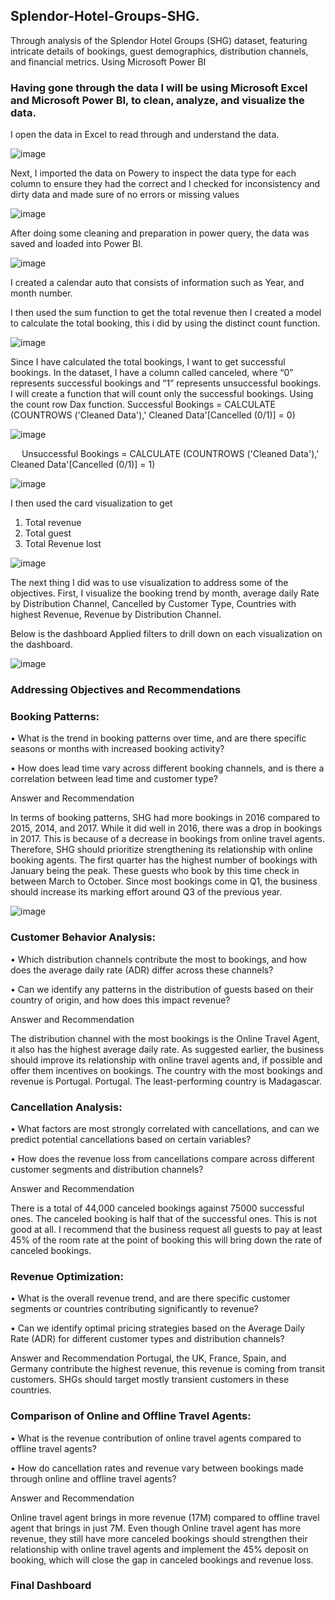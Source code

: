 ## Splendor-Hotel-Groups-SHG.

Through analysis of  the Splendor Hotel Groups (SHG) dataset, featuring intricate details of bookings, guest demographics, distribution channels, and financial metrics.
Using Microsoft Power BI

### Having gone through the data I will be using Microsoft Excel and Microsoft Power BI, to clean, analyze, and visualize the data.

I open the data in Excel to read through and understand the data.

![image](https://github.com/Jawah1/Splendor-Hotel-Groups-SHG-/assets/131864852/67b6ee96-1f6e-4855-8dec-4d2236e392dd)

Next, I imported the data on Powery to inspect the data type for each column to ensure they had the correct and I checked for inconsistency and dirty data and made sure of no errors or missing values

![image](https://github.com/Jawah1/Splendor-Hotel-Groups-SHG-/assets/131864852/e96f5c93-7349-461b-b5a0-0f979d538f23)

After doing some cleaning and preparation in power query, the data was saved and loaded into Power BI.

![image](https://github.com/Jawah1/Splendor-Hotel-Groups-SHG-/assets/131864852/c664b6d0-c54f-4a0a-b864-35933b053c3d)

 I created a calendar auto that consists of information such as Year, and month number.


I then used the sum function to get the total revenue then I created a model to calculate the total booking, this i did by using the distinct count function. 

![image](https://github.com/Jawah1/Splendor-Hotel-Groups-SHG-/assets/131864852/9e0e5efc-4f20-4dc3-914d-d03f5d6b908b)



Since I have calculated the total bookings, I want to get successful bookings. In the dataset, I have a column called canceled, where “0” represents successful bookings and “1” represents unsuccessful bookings. I will create a function that will count only the successful bookings. Using the count row Dax function.
Successful Bookings = CALCULATE (COUNTROWS ('Cleaned Data'),' Cleaned Data'[Cancelled (0/1)] = 0)

![image](https://github.com/Jawah1/Splendor-Hotel-Groups-SHG-/assets/131864852/bd3a8f4f-304f-4df7-91e1-9e686f8713c7)

 
Unsuccessful Bookings = CALCULATE (COUNTROWS ('Cleaned Data'),' Cleaned Data'[Cancelled (0/1)] = 1)

![image](https://github.com/Jawah1/Splendor-Hotel-Groups-SHG-/assets/131864852/a2f23644-d3e5-4309-946d-ec17b747ab45)

 
I then used the card visualization to get

1.	Total revenue
2.	Total guest
3.	Total Revenue lost

 ![image](https://github.com/Jawah1/Splendor-Hotel-Groups-SHG-/assets/131864852/21f7cc94-4b13-4b04-946f-c7ab948936f8)

 
The next thing I did was to use visualization to address some of the objectives.
First, I visualize the booking trend by month, average daily Rate by Distribution Channel, Cancelled by Customer Type, Countries with highest Revenue, Revenue by Distribution Channel.

Below is the dashboard Applied filters to drill down on each visualization on the dashboard.

![image](https://github.com/Jawah1/Splendor-Hotel-Groups-SHG-/assets/131864852/994a852e-ed56-44e7-80b4-574a75c37b15)

 

### Addressing Objectives and Recommendations

### Booking Patterns:

•	What is the trend in booking patterns over time, and are there specific seasons or months with increased booking activity?

•	How does lead time vary across different booking channels, and is there a correlation between lead time and customer type?

Answer and Recommendation

In terms of booking patterns, SHG had more bookings in 2016 compared to 2015, 2014, and 2017. While it did well in 2016, there was a drop in bookings in 2017. This is because of a decrease in bookings from online travel agents. Therefore, SHG should prioritize strengthening its relationship with online booking agents.
The first quarter has the highest number of bookings with January being the peak. These guests who book by this time check in between March to October. Since most bookings come in Q1, the business should increase its marking effort around Q3 of the previous year.

![image](https://github.com/Jawah1/Splendor-Hotel-Groups-SHG-/assets/131864852/0db1c5ac-6f52-4737-849e-1db9a68377bd)

 
### Customer Behavior Analysis:
•	Which distribution channels contribute the most to bookings, and how does the average daily rate (ADR) differ across these channels?

•	Can we identify any patterns in the distribution of guests based on their country of origin, and how does this impact revenue?

Answer and Recommendation

The distribution channel with the most bookings is the Online Travel Agent, it also has the highest average daily rate. As suggested earlier, the business should improve its relationship with online travel agents and, if possible and offer them incentives on bookings. The country with the most bookings and revenue is Portugal. Portugal. The least-performing country is Madagascar.


### Cancellation Analysis:
•	What factors are most strongly correlated with cancellations, and can we predict potential cancellations based on certain variables?

•	How does the revenue loss from cancellations compare across different customer segments and distribution channels?

Answer and Recommendation

There is a total of 44,000 canceled bookings against 75000 successful ones. The canceled booking is half that of the successful ones. This is not good at all. I recommend that the business request all guests to pay at least 45% of the room rate at the point of booking this will bring down the rate of canceled bookings.

### Revenue Optimization:

•	What is the overall revenue trend, and are there specific customer segments or countries contributing significantly to revenue?

•	Can we identify optimal pricing strategies based on the Average Daily Rate (ADR) for different customer types and distribution channels?

Answer and Recommendation
Portugal, the UK, France, Spain, and Germany contribute the highest revenue, this revenue is coming from transit customers. SHGs should target mostly transient customers in these countries.


### Comparison of Online and Offline Travel Agents:
•	What is the revenue contribution of online travel agents compared to offline travel agents?

•	How do cancellation rates and revenue vary between bookings made through online and offline travel agents?

Answer and Recommendation

Online travel agent brings in more revenue (17M) compared to offline travel agent that brings in just 7M.
Even though Online travel agent has more revenue, they still have more canceled bookings should strengthen their relationship with online travel agents and implement the 45% deposit on booking, which will close the gap in canceled bookings and revenue loss.

### Final Dashboard







